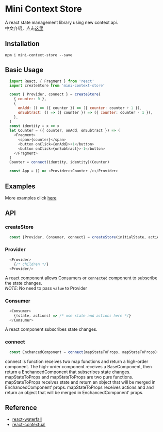 # Mini Context Store
A react state management library using new context api. <br />
中文介绍，点击[这里](https://github.com/beizhedenglong/mini-context-store/blob/master/README-CN.md)
## Installation
`npm i mini-context-store --save`

## Basic Usage
```js
  import React, { Fragment } from 'react'
  import createStore from 'mini-context-store'

  const { Provider, connect } = createStore(
    { counter: 0 },
    {
      onAdd: () => ({ counter }) => ({ counter: counter + 1 }),
      onSubtract: () => ({ counter }) => ({ counter: counter - 1 }),
    },
  )
  const identity = x => x
  let Counter = ({ counter, onAdd, onSubtract }) => (
    <Fragment>
      <span>{counter}</span>
      <button onClick={onAdd}>+1</button>
      <button onClick={onSubtract}>-1</button>
    </Fragment>
  )
  Counter = connect(identity, identity)(Counter)

  const App = () => <Provider><Counter /></Provider>
```

## Examples
  More examples click [here](https://github.com/beizhedenglong/mini-context-store/tree/master/examples)
## API
### createStore
```js
  const {Provider, Consumer, connect} = createStore(initialState, actions)
```
### Provider
```js
  <Provider>
    {/* children */}
  <Provider/>
```
A react component allows Consumers or `connected` component to subscribe the state changes. <br />
*NOTE*: No need to pass `value` to Provider

### Consumer
```js
  <Consumer>
    {(state, actions) => /* use state and actions here */}
  </Consumer>
```
A react component subscribes state changes. 

### connect
```js
  const EnchancedComponent = connect(mapStateToProps, mapStateToProps)(BaseComponent)
```
connect is function  receives two map functions and return  a high-order component. The  high-order component receives a BaseComponent, then  return a EnchancedComponent that subscribes state changes. <br />
mapStateToProps and mapStateToProps are two pure functions. mapStateToProps receives state and return an object that will be merged in EnchancedComponent' props. mapStateToProps receives actions and and return an object that will be merged in EnchancedComponent' props.


## Reference
- [react-waterfall](https://github.com/didierfranc/react-waterfall)
- [react-contextual](https://github.com/drcmda/react-contextual)